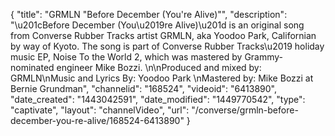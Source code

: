 {
    "title": "GRMLN \"Before December (You're Alive)\"",
    "description": "\u201cBefore December (You\u2019re Alive)\u201d is an original song from Converse Rubber Tracks artist GRMLN, aka Yoodoo Park, Californian by way of Kyoto. The song is part of Converse Rubber Tracks\u2019 holiday music EP, Noise To the World 2, which was mastered by Grammy-nominated engineer Mike Bozzi. \n\nProduced and mixed by: GRMLN\nMusic and Lyrics By: Yoodoo Park \nMastered by: Mike Bozzi at Bernie Grundman",
    "channelid": "168524",
    "videoid": "6413890",
    "date_created": "1443042591",
    "date_modified": "1449770542",
    "type": "captivate",
    "layout": "channelVideo",
    "url": "\/converse\/grmln-before-december-you-re-alive\/168524-6413890"
}